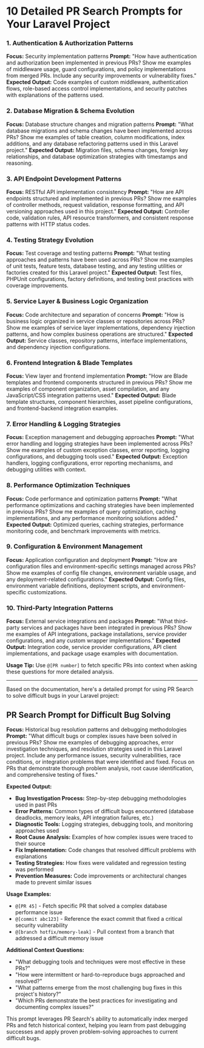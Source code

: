 # 10 Detailed PR Search Prompts for Your Laravel Project

### 1. **Authentication & Authorization Patterns**
**Focus:** Security implementation patterns
**Prompt:** "How have authentication and authorization been implemented in previous PRs? Show me examples of middleware usage, guard configurations, and policy implementations from merged PRs. Include any security improvements or vulnerability fixes."
**Expected Output:** Code examples of custom middleware, authentication flows, role-based access control implementations, and security patches with explanations of the patterns used.

### 2. **Database Migration & Schema Evolution**
**Focus:** Database structure changes and migration patterns
**Prompt:** "What database migrations and schema changes have been implemented across PRs? Show me examples of table creation, column modifications, index additions, and any database refactoring patterns used in this Laravel project."
**Expected Output:** Migration files, schema changes, foreign key relationships, and database optimization strategies with timestamps and reasoning.

### 3. **API Endpoint Development Patterns**
**Focus:** RESTful API implementation consistency
**Prompt:** "How are API endpoints structured and implemented in previous PRs? Show me examples of controller methods, request validation, response formatting, and API versioning approaches used in this project."
**Expected Output:** Controller code, validation rules, API resource transformers, and consistent response patterns with HTTP status codes.

### 4. **Testing Strategy Evolution**
**Focus:** Test coverage and testing patterns
**Prompt:** "What testing approaches and patterns have been used across PRs? Show me examples of unit tests, feature tests, database testing, and any testing utilities or factories created for this Laravel project."
**Expected Output:** Test files, PHPUnit configurations, factory definitions, and testing best practices with coverage improvements.

### 5. **Service Layer & Business Logic Organization**
**Focus:** Code architecture and separation of concerns
**Prompt:** "How is business logic organized in service classes or repositories across PRs? Show me examples of service layer implementations, dependency injection patterns, and how complex business operations are structured."
**Expected Output:** Service classes, repository patterns, interface implementations, and dependency injection configurations.

### 6. **Frontend Integration & Blade Templates**
**Focus:** View layer and frontend implementation
**Prompt:** "How are Blade templates and frontend components structured in previous PRs? Show me examples of component organization, asset compilation, and any JavaScript/CSS integration patterns used."
**Expected Output:** Blade template structures, component hierarchies, asset pipeline configurations, and frontend-backend integration examples.

### 7. **Error Handling & Logging Strategies**
**Focus:** Exception management and debugging approaches
**Prompt:** "What error handling and logging strategies have been implemented across PRs? Show me examples of custom exception classes, error reporting, logging configurations, and debugging tools used."
**Expected Output:** Exception handlers, logging configurations, error reporting mechanisms, and debugging utilities with context.

### 8. **Performance Optimization Techniques**
**Focus:** Code performance and optimization patterns
**Prompt:** "What performance optimizations and caching strategies have been implemented in previous PRs? Show me examples of query optimization, caching implementations, and any performance monitoring solutions added."
**Expected Output:** Optimized queries, caching strategies, performance monitoring code, and benchmark improvements with metrics.

### 9. **Configuration & Environment Management**
**Focus:** Application configuration and deployment
**Prompt:** "How are configuration files and environment-specific settings managed across PRs? Show me examples of config file changes, environment variable usage, and any deployment-related configurations."
**Expected Output:** Config files, environment variable definitions, deployment scripts, and environment-specific customizations.

### 10. **Third-Party Integration Patterns**
**Focus:** External service integrations and packages
**Prompt:** "What third-party services and packages have been integrated in previous PRs? Show me examples of API integrations, package installations, service provider configurations, and any custom wrapper implementations."
**Expected Output:** Integration code, service provider configurations, API client implementations, and package usage examples with documentation.

**Usage Tip:** Use `@[PR number]` to fetch specific PRs into context when asking these questions for more detailed analysis.

___

Based on the documentation, here's a detailed prompt for using PR Search to solve difficult bugs in your Laravel project:

## **PR Search Prompt for Difficult Bug Solving**

**Focus:** Historical bug resolution patterns and debugging methodologies
**Prompt:** "What difficult bugs or complex issues have been solved in previous PRs? Show me examples of debugging approaches, error investigation techniques, and resolution strategies used in this Laravel project. Include any performance issues, security vulnerabilities, race conditions, or integration problems that were identified and fixed. Focus on PRs that demonstrate thorough problem analysis, root cause identification, and comprehensive testing of fixes."

**Expected Output:** 
- **Bug Investigation Process:** Step-by-step debugging methodologies used in past PRs
- **Error Patterns:** Common types of difficult bugs encountered (database deadlocks, memory leaks, API integration failures, etc.)
- **Diagnostic Tools:** Logging strategies, debugging tools, and monitoring approaches used
- **Root Cause Analysis:** Examples of how complex issues were traced to their source
- **Fix Implementation:** Code changes that resolved difficult problems with explanations
- **Testing Strategies:** How fixes were validated and regression testing was performed
- **Prevention Measures:** Code improvements or architectural changes made to prevent similar issues

**Usage Examples:**
- `@[PR 45]` - Fetch specific PR that solved a complex database performance issue
- `@[commit abc123]` - Reference the exact commit that fixed a critical security vulnerability
- `@[branch hotfix/memory-leak]` - Pull context from a branch that addressed a difficult memory issue

**Additional Context Questions:**
- "What debugging tools and techniques were most effective in these PRs?"
- "How were intermittent or hard-to-reproduce bugs approached and resolved?"
- "What patterns emerge from the most challenging bug fixes in this project's history?"
- "Which PRs demonstrate the best practices for investigating and documenting complex issues?"

This prompt leverages PR Search's ability to automatically index merged PRs and fetch historical context, helping you learn from past debugging successes and apply proven problem-solving approaches to current difficult bugs.